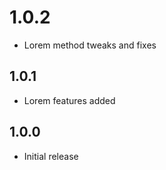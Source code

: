# 1.0.2

- Lorem method tweaks and fixes

## 1.0.1

- Lorem features added

## 1.0.0

- Initial release
